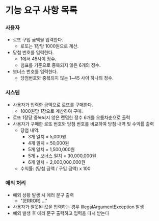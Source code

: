 기능 요구 사항 목록
==============
### 사용자
- 로또 구입 금액을 입력한다.
  - 로또는 1장당 1000원으로 계산.
- 당첨 번호를 입력한다.
  - 1에서 45사이 정수.
  - 쉼표를 기준으로 중복되지 않은 6개의 정수.
- 보너스 번호를 입력한다.
  - 당첨번호와 중복되지 않는 1~45 사이 하나의 정수.

### 시스템
- 사용자가 입력한 금액으로 로또를 구매한다.
  - 1000원당 1장으로 계산하여 구매.
- 로또 1장당 중복되지 않은 랜덤한 정수 6개를 오름차순으로 출력
- 사용자가 구매한 로또 번호와 당첨 번호를 비교하여 당첨 내역 및 수익률 출력
  - 당첨 내역:
    - 3개 일치 = 5,000원
    - 4개 일치 = 50,000원
    - 5개 일치 = 1,500,000원
    - 5개 + 보너스 일치 = 30,000,000원
    - 6개 일치 = 2,000,000,000원
  - 수익률: (당첨 금액 / 구입 금액) x 100

### 에외 처리
- 예외 상황 발생 시 에러 문구 출력
  - "[ERROR] ..."
- 사용자가 잘못된 값을 입력하는 경우 IllegalArgumentException 발생
- 예외 발생 후 에러 문구 출력하고 입력을 다시 받는다

